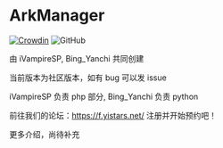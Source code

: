 # ArkManager
[![Crowdin](https://badges.crowdin.net/arkmanager/localized.svg)](https://crowdin.com/project/arkmanager)
![GitHub](https://img.shields.io/github/license/yistars/ArkManager)

由 iVampireSP, Bing_Yanchi 共同创建

当前版本为社区版本，如有 bug 可以发 issue

iVampireSP 负责 php 部分, Bing_Yanchi 负责 python


前往我们的论坛：https://f.yistars.net/ 注册并开始预约吧！

更多介绍，尚待补充
